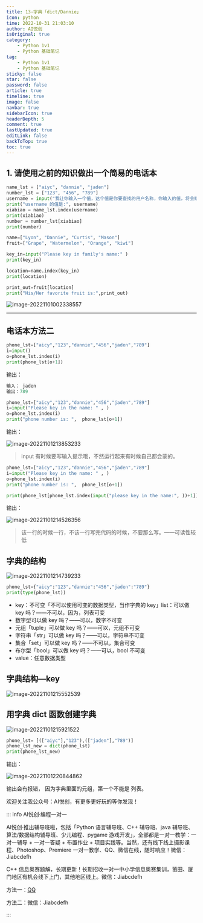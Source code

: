 ```yaml
---
title: 13-字典「dict/Dannie」
icon: python
time: 2022-10-31 21:03:10
author: AI悦创
isOriginal: true
category: 
    - Python 1v1
    - Python 基础笔记
tag:
    - Python 1v1
    - Python 基础笔记
sticky: false
star: false
password: false
article: true
timeline: true
image: false
navbar: true
sidebarIcon: true
headerDepth: 5
comment: true
lastUpdated: true
editLink: false
backToTop: true
toc: true
---
```


## 1. 请使用之前的知识做出一个简易的电话本

```python
name_lst = ["aiyc", "dannie", "jaden"]
number_lst = ["123", "456", "789"]
username = input("我让你输入一个值，这个值是你要查找的用户名称，你输入的值，将会赋值给 username：")
print("username 的值是:", username)
xiabiao = name_lst.index(username)
print(xiabiao)
number = number_lst[xiabiao]
print(number)
```

```python
name=["Lyon", "Dannie", "Curtis", "Mason"]
fruit=["Grape", "Watermelon", "Orange", "kiwi"]

key_in=input("Please key in family's name:" )
print(key_in)

location=name.index(key_in)
print(location)

print_out=fruit[location]
print("His/Her favorite fruit is:",print_out)
```

![image-20221101002338557](./13.assets/image-20221101002338557.png)

---

## 电话本方法二

```python
phone_lst=["aicy","123","dannie","456","jaden","789"]
i=input()
o=phone_lst.index(i)
print(phone_lst[o+1])
```

输出：

```python
输入： jaden
输出：789
```

```python
phone_lst=["aicy","123","dannie","456","jaden","789"]
i=input("Please key in the name: " , )
o=phone_lst.index(i)
print("phone number is: ",  phone_lst[o+1])
```

输出：

![image-20221101213853233](./13.assets/image-20221101213853233.png)

> input 有时候要写输入提示哦，不然运行起来有时候自己都会蒙的。

```python
phone_lst=["aicy","123","dannie","456","jaden","789"]
i=input("Please key in the name: " , )
o=phone_lst.index(i)
print("phone number is: ",  phone_lst[o+1])

print(phone_lst[phone_lst.index(input("please key in the name:", ))+1])
```

输出：

![image-20221101214526356](./13.assets/image-20221101214526356.png)

> 该一行的时候一行，不该一行写完代码的时候，不要那么写。——可读性较低

## 字典的结构

![image-20221101214739233](./13.assets/image-20221101214739233.png)

```python
phone_lst={"aicy":"123","dannie":"456","jaden":"789"}
print(type(phone_lst))
```

- key：不可变「不可以使用可变的数据类型，当作字典的 key」list：可以做 key 吗？——不可以，因为，列表可变
- 数字型可以做 key 吗？——可以，数字不可变
- 元组「tuple」可以做 key 吗？——可以，元组不可变
- 字符串「str」可以做 key 吗？——可以，字符串不可变
- 集合「set」可以做 key 吗？——不可以，集合可变
- 布尔型「bool」可以做 key 吗？——可以，bool 不可变
- value：任意数据类型

## 字典结构—key

![image-20221101215552539](./13.assets/image-20221101215552539.png)

## 用字典 dict 函数创建字典

![image-20221101215921522](./13.assets/image-20221101215921522.png)

```python
phone_lst= [(["aiyc"],"123"),(["jaden"],"789")]
phone_lst_new = dict(phone_lst)
print(phone_lst_new)
```

输出： 

![image-20221101220844862](./13.assets/image-20221101220844862.png)

输出会有报错， 因为字典里面的元组，第一个不能是 列表。

































欢迎关注我公众号：AI悦创，有更多更好玩的等你发现！

::: info AI悦创·编程一对一

AI悦创·推出辅导班啦，包括「Python 语言辅导班、C++ 辅导班、java 辅导班、算法/数据结构辅导班、少儿编程、pygame 游戏开发」，全部都是一对一教学：一对一辅导 + 一对一答疑 + 布置作业 + 项目实践等。当然，还有线下线上摄影课程、Photoshop、Premiere 一对一教学、QQ、微信在线，随时响应！微信：Jiabcdefh

C++ 信息奥赛题解，长期更新！长期招收一对一中小学信息奥赛集训，莆田、厦门地区有机会线下上门，其他地区线上。微信：Jiabcdefh

方法一：[QQ](http://wpa.qq.com/msgrd?v=3&uin=1432803776&site=qq&menu=yes)

方法二：微信：Jiabcdefh

:::
